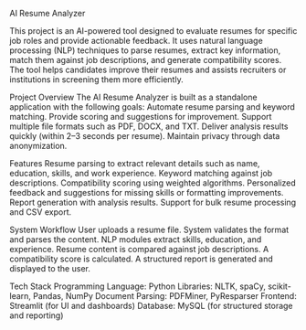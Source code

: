 AI Resume Analyzer

This project is an AI-powered tool designed to evaluate resumes for specific job roles and provide actionable feedback. It uses natural language processing (NLP) techniques to parse resumes, extract key information, match them against job descriptions, and generate compatibility scores. The tool helps candidates improve their resumes and assists recruiters or institutions in screening them more efficiently.

Project Overview
The AI Resume Analyzer is built as a standalone application with the following goals:
Automate resume parsing and keyword matching.
Provide scoring and suggestions for improvement.
Support multiple file formats such as PDF, DOCX, and TXT.
Deliver analysis results quickly (within 2–3 seconds per resume).
Maintain privacy through data anonymization.

Features
Resume parsing to extract relevant details such as name, education, skills, and work experience.
Keyword matching against job descriptions.
Compatibility scoring using weighted algorithms.
Personalized feedback and suggestions for missing skills or formatting improvements.
Report generation with analysis results.
Support for bulk resume processing and CSV export.

System Workflow
User uploads a resume file.
System validates the format and parses the content.
NLP modules extract skills, education, and experience.
Resume content is compared against job descriptions.
A compatibility score is calculated.
A structured report is generated and displayed to the user.

Tech Stack
Programming Language: Python
Libraries: NLTK, spaCy, scikit-learn, Pandas, NumPy
Document Parsing: PDFMiner, PyResparser
Frontend: Streamlit (for UI and dashboards)
Database: MySQL (for structured storage and reporting)

